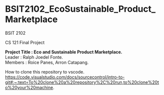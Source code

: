 ﻿# BSIT2102_EcoSustainable_Product_Marketplace

BSIT 2102<br>

CS 121 Final Project <br>

**Project Title : Eco and Sustainable Product Marketplace.**<br>
Leader : Ralph Joedel Fonte.<br>
Members :  Roice Panes, Arron Catapang.<br>


How to clone this repository to vscode.<br>
https://code.visualstudio.com/docs/sourcecontrol/intro-to-git#:~:text=To%20clone%20a%20repository%2C%20run,to%20clone%20to%20your%20machine.
